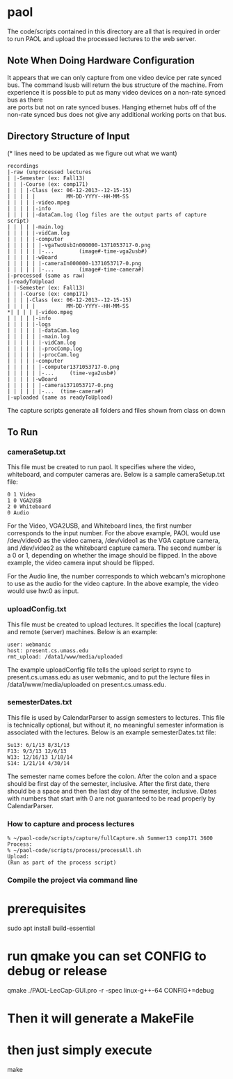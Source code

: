 # paol
The code/scripts contained in this directory are all that is required in order
 to run PAOL and upload the processed lectures to the web server. 
## Note When Doing Hardware Configuration
It appears that we can only capture from one video device per rate synced bus. 
 The command lsusb will return the bus structure of the machine. From experience
 it is possible to put as many video devices on a non-rate synced bus as there  
 are ports but not on rate synced buses. Hanging ethernet hubs off of the
 non-rate synced bus does not give any additional working ports on that bus.

## Directory Structure of Input
(* lines need to be updated as we figure out what we want)

```
recordings
|-raw (unprocessed lectures
| |-Semester (ex: Fall13)
| | |-Course (ex: comp171)
| | | |-Class (ex: 06-12-2013--12-15-15)
| | | | |          MM-DD-YYYY--HH-MM-SS
| | | | |-video.mpeg
| | | | |-info
| | | | |-dataCam.log (log files are the output parts of capture script)
| | | | |-main.log
| | | | |-vidCam.log
| | | | |-computer
| | | | | |-vgaTwoUsbIn000000-1371053717-0.png
| | | | | |-...        (image#-time-vga2usb#)
| | | | |-wBoard
| | | | | |-cameraIn000000-1371053717-0.png
| | | | | |-...        (image#-time-camera#)
|-processed (same as raw)
|-readyToUpload
| |-Semester (ex: Fall13)
| | |-Course (ex: comp171)
| | | |-Class (ex: 06-12-2013--12-15-15)
| | | | |          MM-DD-YYYY--HH-MM-SS
*| | | | |-video.mpeg
| | | | |-info 
| | | | |-logs
| | | | | |-dataCam.log 
| | | | | |-main.log
| | | | | |-vidCam.log
| | | | | |-procComp.log
| | | | | |-procCam.log
| | | | |-computer
| | | | | |-computer1371053717-0.png
| | | | | |-...     (time-vga2usb#)
| | | | |-wBoard
| | | | | |-camera1371053717-0.png
| | | | | |-...  (time-camera#)
|-uploaded (same as readyToUpload)
```

The capture scripts generate all folders and files shown from class on down

## To Run

### cameraSetup.txt
This file must be created to run paol. It specifies where the video, whiteboard, and computer cameras are. Below is a sample cameraSetup.txt file:

```
0 1 Video
1 0 VGA2USB
2 0 Whiteboard
0 Audio
```

For the Video, VGA2USB, and Whiteboard lines, the first number corresponds to the input number. For the above example, PAOL would use /dev/video0 as the video camera, /dev/video1 as the VGA capture camera, and /dev/video2 as the whiteboard capture camera. The second number is a 0 or 1, depending on whether the image should be flipped. In the above example, the video camera input should be flipped.

For the Audio line, the number corresponds to which webcam's microphone to use as the audio for the video capture. In the above example, the video would use hw:0 as input.

### uploadConfig.txt
This file must be created to upload lectures. It specifies the local (capture) and remote (server) machines. Below is an example:

```
user: webmanic
host: present.cs.umass.edu
rmt_upload: /data1/www/media/uploaded
```

The example uploadConfig file tells the upload script to rsync to present.cs.umass.edu as user webmanic, and to put the lecture files in /data1/www/media/uploaded on present.cs.umass.edu.

### semesterDates.txt
This file is used by CalendarParser to assign semesters to lectures. This file is technically optional, but without it, no meaningful semester information is associated with the lectures. Below is an example semesterDates.txt file:
```
Su13: 6/1/13 8/31/13
F13: 9/3/13 12/6/13
W13: 12/16/13 1/18/14
S14: 1/21/14 4/30/14
```
The semester name comes before the colon. After the colon and a space should be first day of the semester, inclusive. After the first date, there should be a space and then the last day of the semester, inclusive. Dates with numbers that start with 0 are not guaranteed to be read properly by CalendarParser.

### How to capture and process lectures
```
% ~/paol-code/scripts/capture/fullCapture.sh Summer13 comp171 3600
Process:
% ~/paol-code/scripts/process/processAll.sh
Upload:
(Run as part of the process script)
```

### Compile the project via command line 
# prerequisites
sudo apt install build-essential

# run qmake you can set CONFIG to debug or release
qmake ./PAOL-LecCap-GUI.pro -r -spec linux-g++-64 CONFIG+=debug

# Then it will generate a MakeFile

# then just simply execute
make